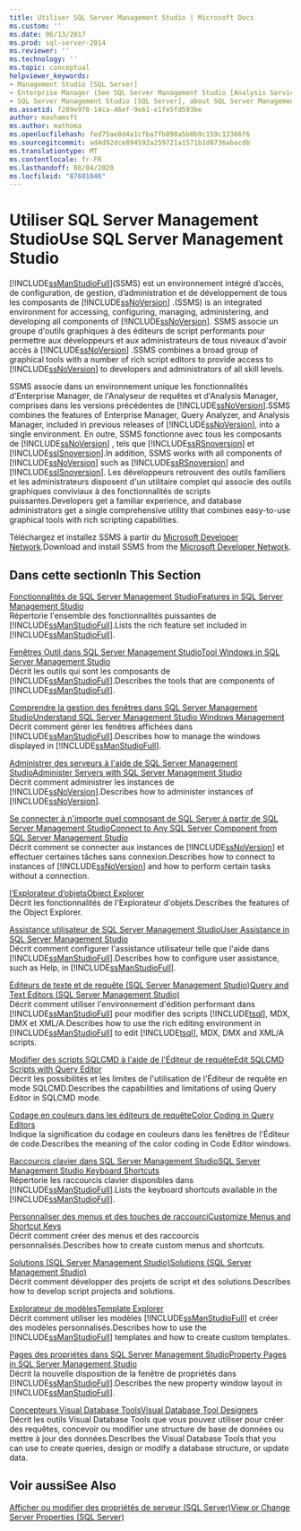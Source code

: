 ```yaml
---
title: Utiliser SQL Server Management Studio | Microsoft Docs
ms.custom: ''
ms.date: 06/13/2017
ms.prod: sql-server-2014
ms.reviewer: ''
ms.technology: ''
ms.topic: conceptual
helpviewer_keywords:
- Management Studio [SQL Server]
- Enterprise Manager (See SQL Server Management Studio [Analysis Services])
- SQL Server Management Studio [SQL Server], about SQL Server Management Studio
ms.assetid: f289e978-14ca-46ef-9e61-e1fe5fd593be
author: mashamsft
ms.author: mathoma
ms.openlocfilehash: fed75ae8d4a1cfba7fb890a5b0b9c159c13366f6
ms.sourcegitcommit: ad4d92dce894592a259721a1571b1d8736abacdb
ms.translationtype: MT
ms.contentlocale: fr-FR
ms.lasthandoff: 08/04/2020
ms.locfileid: "87601046"
---
```

# <a name="use-sql-server-management-studio"></a><span data-ttu-id="38b1b-102">Utiliser SQL Server Management Studio</span><span class="sxs-lookup"><span data-stu-id="38b1b-102">Use SQL Server Management Studio</span></span>
  [!INCLUDE[ssManStudioFull](../includes/ssmanstudiofull-md.md)]<span data-ttu-id="38b1b-103">(SSMS) est un environnement intégré d’accès, de configuration, de gestion, d’administration et de développement de tous les composants de [!INCLUDE[ssNoVersion](../includes/ssnoversion-md.md)] .</span><span class="sxs-lookup"><span data-stu-id="38b1b-103">(SSMS) is an integrated environment for accessing, configuring, managing, administering, and developing all components of [!INCLUDE[ssNoVersion](../includes/ssnoversion-md.md)].</span></span> <span data-ttu-id="38b1b-104">SSMS associe un groupe d'outils graphiques à des éditeurs de script performants pour permettre aux développeurs et aux administrateurs de tous niveaux d'avoir accès à [!INCLUDE[ssNoVersion](../includes/ssnoversion-md.md)] .</span><span class="sxs-lookup"><span data-stu-id="38b1b-104">SSMS combines a broad group of graphical tools with a number of rich script editors to provide access to [!INCLUDE[ssNoVersion](../includes/ssnoversion-md.md)] to developers and administrators of all skill levels.</span></span>  
  
 <span data-ttu-id="38b1b-105">SSMS associe dans un environnement unique les fonctionnalités d'Enterprise Manager, de l'Analyseur de requêtes et d'Analysis Manager, comprises dans les versions précédentes de [!INCLUDE[ssNoVersion](../includes/ssnoversion-md.md)].</span><span class="sxs-lookup"><span data-stu-id="38b1b-105">SSMS combines the features of Enterprise Manager, Query Analyzer, and Analysis Manager, included in previous releases of [!INCLUDE[ssNoVersion](../includes/ssnoversion-md.md)], into a single environment.</span></span> <span data-ttu-id="38b1b-106">En outre, SSMS fonctionne avec tous les composants de [!INCLUDE[ssNoVersion](../includes/ssnoversion-md.md)] , tels que [!INCLUDE[ssRSnoversion](../includes/ssrsnoversion-md.md)] et [!INCLUDE[ssISnoversion](../includes/ssisnoversion-md.md)].</span><span class="sxs-lookup"><span data-stu-id="38b1b-106">In addition, SSMS works with all components of [!INCLUDE[ssNoVersion](../includes/ssnoversion-md.md)] such as [!INCLUDE[ssRSnoversion](../includes/ssrsnoversion-md.md)] and [!INCLUDE[ssISnoversion](../includes/ssisnoversion-md.md)].</span></span> <span data-ttu-id="38b1b-107">Les développeurs retrouvent des outils familiers et les administrateurs disposent d'un utilitaire complet qui associe des outils graphiques conviviaux à des fonctionnalités de scripts puissantes.</span><span class="sxs-lookup"><span data-stu-id="38b1b-107">Developers get a familiar experience, and database administrators get a single comprehensive utility that combines easy-to-use graphical tools with rich scripting capabilities.</span></span>  
  
 <span data-ttu-id="38b1b-108">Téléchargez et installez SSMS à partir du [Microsoft Developer Network](https://msdn.microsoft.com/library/dn434042.aspx).</span><span class="sxs-lookup"><span data-stu-id="38b1b-108">Download and install SSMS from the [Microsoft Developer Network](https://msdn.microsoft.com/library/dn434042.aspx).</span></span>  
  
## <a name="in-this-section"></a><span data-ttu-id="38b1b-109">Dans cette section</span><span class="sxs-lookup"><span data-stu-id="38b1b-109">In This Section</span></span>  
 [<span data-ttu-id="38b1b-110">Fonctionnalités de SQL Server Management Studio</span><span class="sxs-lookup"><span data-stu-id="38b1b-110">Features in SQL Server Management Studio</span></span>](features-in-sql-server-management-studio.md)  
 <span data-ttu-id="38b1b-111">Répertorie l'ensemble des fonctionnalités puissantes de [!INCLUDE[ssManStudioFull](../includes/ssmanstudiofull-md.md)].</span><span class="sxs-lookup"><span data-stu-id="38b1b-111">Lists the rich feature set included in [!INCLUDE[ssManStudioFull](../includes/ssmanstudiofull-md.md)].</span></span>  
  
 [<span data-ttu-id="38b1b-112">Fenêtres Outil dans SQL Server Management Studio</span><span class="sxs-lookup"><span data-stu-id="38b1b-112">Tool Windows in SQL Server Management Studio</span></span>](../ssms/tool-windows-in-sql-server-management-studio.md)  
 <span data-ttu-id="38b1b-113">Décrit les outils qui sont les composants de [!INCLUDE[ssManStudioFull](../includes/ssmanstudiofull-md.md)].</span><span class="sxs-lookup"><span data-stu-id="38b1b-113">Describes the tools that are components of [!INCLUDE[ssManStudioFull](../includes/ssmanstudiofull-md.md)].</span></span>  
  
 [<span data-ttu-id="38b1b-114">Comprendre la gestion des fenêtres dans SQL Server Management Studio</span><span class="sxs-lookup"><span data-stu-id="38b1b-114">Understand SQL Server Management Studio Windows Management</span></span>](../ssms/understand-sql-server-management-studio-windows-management.md)  
 <span data-ttu-id="38b1b-115">Décrit comment gérer les fenêtres affichées dans [!INCLUDE[ssManStudioFull](../includes/ssmanstudiofull-md.md)].</span><span class="sxs-lookup"><span data-stu-id="38b1b-115">Describes how to manage the windows displayed in [!INCLUDE[ssManStudioFull](../includes/ssmanstudiofull-md.md)].</span></span>  
  
 [<span data-ttu-id="38b1b-116">Administrer des serveurs à l'aide de SQL Server Management Studio</span><span class="sxs-lookup"><span data-stu-id="38b1b-116">Administer Servers with SQL Server Management Studio</span></span>](../ssms/administer-servers-with-sql-server-management-studio.md)  
 <span data-ttu-id="38b1b-117">Décrit comment administrer les instances de [!INCLUDE[ssNoVersion](../includes/ssnoversion-md.md)].</span><span class="sxs-lookup"><span data-stu-id="38b1b-117">Describes how to administer instances of [!INCLUDE[ssNoVersion](../includes/ssnoversion-md.md)].</span></span>  
  
 [<span data-ttu-id="38b1b-118">Se connecter à n'importe quel composant de SQL Server à partir de SQL Server Management Studio</span><span class="sxs-lookup"><span data-stu-id="38b1b-118">Connect to Any SQL Server Component from SQL Server Management Studio</span></span>](../ssms/f1-help/connect-to-any-sql-server-component-from-sql-server-management-studio.md)  
 <span data-ttu-id="38b1b-119">Décrit comment se connecter aux instances de [!INCLUDE[ssNoVersion](../includes/ssnoversion-md.md)] et effectuer certaines tâches sans connexion.</span><span class="sxs-lookup"><span data-stu-id="38b1b-119">Describes how to connect to instances of [!INCLUDE[ssNoVersion](../includes/ssnoversion-md.md)] and how to perform certain tasks without a connection.</span></span>  
  
 [<span data-ttu-id="38b1b-120">l’Explorateur d’objets</span><span class="sxs-lookup"><span data-stu-id="38b1b-120">Object Explorer</span></span>](../ssms/object/object-explorer.md)  
 <span data-ttu-id="38b1b-121">Décrit les fonctionnalités de l'Explorateur d'objets.</span><span class="sxs-lookup"><span data-stu-id="38b1b-121">Describes the features of the Object Explorer.</span></span>  
  
 [<span data-ttu-id="38b1b-122">Assistance utilisateur de SQL Server Management Studio</span><span class="sxs-lookup"><span data-stu-id="38b1b-122">User Assistance in SQL Server Management Studio</span></span>](../ssms/user-assistance-in-sql-server-management-studio.md)  
 <span data-ttu-id="38b1b-123">Décrit comment configurer l'assistance utilisateur telle que l'aide dans [!INCLUDE[ssManStudioFull](../includes/ssmanstudiofull-md.md)].</span><span class="sxs-lookup"><span data-stu-id="38b1b-123">Describes how to configure user assistance, such as Help, in [!INCLUDE[ssManStudioFull](../includes/ssmanstudiofull-md.md)].</span></span>  
  
 [<span data-ttu-id="38b1b-124">Éditeurs de texte et de requête &#40;SQL Server Management Studio&#41;</span><span class="sxs-lookup"><span data-stu-id="38b1b-124">Query and Text Editors &#40;SQL Server Management Studio&#41;</span></span>](../relational-databases/scripting/query-and-text-editors-sql-server-management-studio.md)  
 <span data-ttu-id="38b1b-125">Décrit comment utiliser l'environnement d'édition performant dans [!INCLUDE[ssManStudioFull](../includes/ssmanstudiofull-md.md)] pour modifier des scripts [!INCLUDE[tsql](../includes/tsql-md.md)], MDX, DMX et XML/A.</span><span class="sxs-lookup"><span data-stu-id="38b1b-125">Describes how to use the rich editing environment in [!INCLUDE[ssManStudioFull](../includes/ssmanstudiofull-md.md)] to edit [!INCLUDE[tsql](../includes/tsql-md.md)], MDX, DMX and XML/A scripts.</span></span>  
  
 [<span data-ttu-id="38b1b-126">Modifier des scripts SQLCMD à l'aide de l'Éditeur de requête</span><span class="sxs-lookup"><span data-stu-id="38b1b-126">Edit SQLCMD Scripts with Query Editor</span></span>](../relational-databases/scripting/edit-sqlcmd-scripts-with-query-editor.md)  
 <span data-ttu-id="38b1b-127">Décrit les possibilités et les limites de l'utilisation de l'Éditeur de requête en mode SQLCMD.</span><span class="sxs-lookup"><span data-stu-id="38b1b-127">Describes the capabilities and limitations of using Query Editor in SQLCMD mode.</span></span>  
  
 [<span data-ttu-id="38b1b-128">Codage en couleurs dans les éditeurs de requête</span><span class="sxs-lookup"><span data-stu-id="38b1b-128">Color Coding in Query Editors</span></span>](../relational-databases/scripting/color-coding-in-query-editors.md)  
 <span data-ttu-id="38b1b-129">Indique la signification du codage en couleurs dans les fenêtres de l'Éditeur de code.</span><span class="sxs-lookup"><span data-stu-id="38b1b-129">Describes the meaning of the color coding in Code Editor windows.</span></span>  
  
 [<span data-ttu-id="38b1b-130">Raccourcis clavier dans SQL Server Management Studio</span><span class="sxs-lookup"><span data-stu-id="38b1b-130">SQL Server Management Studio Keyboard Shortcuts</span></span>](../ssms/sql-server-management-studio-keyboard-shortcuts.md)  
 <span data-ttu-id="38b1b-131">Répertorie les raccourcis clavier disponibles dans [!INCLUDE[ssManStudioFull](../includes/ssmanstudiofull-md.md)].</span><span class="sxs-lookup"><span data-stu-id="38b1b-131">Lists the keyboard shortcuts available in the [!INCLUDE[ssManStudioFull](../includes/ssmanstudiofull-md.md)].</span></span>  
  
 [<span data-ttu-id="38b1b-132">Personnaliser des menus et des touches de raccourci</span><span class="sxs-lookup"><span data-stu-id="38b1b-132">Customize Menus and Shortcut Keys</span></span>](../ssms/customize-menus-and-shortcut-keys.md)  
 <span data-ttu-id="38b1b-133">Décrit comment créer des menus et des raccourcis personnalisés.</span><span class="sxs-lookup"><span data-stu-id="38b1b-133">Describes how to create custom menus and shortcuts.</span></span>  
  
 [<span data-ttu-id="38b1b-134">Solutions &#40;SQL Server Management Studio&#41;</span><span class="sxs-lookup"><span data-stu-id="38b1b-134">Solutions &#40;SQL Server Management Studio&#41;</span></span>](../ssms/solution/solutions-sql-server-management-studio.md)  
 <span data-ttu-id="38b1b-135">Décrit comment développer des projets de script et des solutions.</span><span class="sxs-lookup"><span data-stu-id="38b1b-135">Describes how to develop script projects and solutions.</span></span>  
  
 [<span data-ttu-id="38b1b-136">Explorateur de modèles</span><span class="sxs-lookup"><span data-stu-id="38b1b-136">Template Explorer</span></span>](../ssms/template/template-explorer.md)  
 <span data-ttu-id="38b1b-137">Décrit comment utiliser les modèles [!INCLUDE[ssManStudioFull](../includes/ssmanstudiofull-md.md)] et créer des modèles personnalisés.</span><span class="sxs-lookup"><span data-stu-id="38b1b-137">Describes how to use the [!INCLUDE[ssManStudioFull](../includes/ssmanstudiofull-md.md)] templates and how to create custom templates.</span></span>  
  
 [<span data-ttu-id="38b1b-138">Pages des propriétés dans SQL Server Management Studio</span><span class="sxs-lookup"><span data-stu-id="38b1b-138">Property Pages in SQL Server Management Studio</span></span>](../ssms/property-pages-in-sql-server-management-studio.md)  
 <span data-ttu-id="38b1b-139">Décrit la nouvelle disposition de la fenêtre de propriétés dans [!INCLUDE[ssManStudioFull](../includes/ssmanstudiofull-md.md)].</span><span class="sxs-lookup"><span data-stu-id="38b1b-139">Describes the new property window layout in [!INCLUDE[ssManStudioFull](../includes/ssmanstudiofull-md.md)].</span></span>  
  
 [<span data-ttu-id="38b1b-140">Concepteurs Visual Database Tools</span><span class="sxs-lookup"><span data-stu-id="38b1b-140">Visual Database Tool Designers</span></span>](../ssms/visual-db-tools/visual-database-tool-designers.md)  
 <span data-ttu-id="38b1b-141">Décrit les outils Visual Database Tools que vous pouvez utiliser pour créer des requêtes, concevoir ou modifier une structure de base de données ou mettre à jour des données.</span><span class="sxs-lookup"><span data-stu-id="38b1b-141">Describes the Visual Database Tools that you can use to create queries, design or modify a database structure, or update data.</span></span>  
  
## <a name="see-also"></a><span data-ttu-id="38b1b-142">Voir aussi</span><span class="sxs-lookup"><span data-stu-id="38b1b-142">See Also</span></span>  
 [<span data-ttu-id="38b1b-143">Afficher ou modifier des propriétés de serveur &#40;SQL Server&#41;</span><span class="sxs-lookup"><span data-stu-id="38b1b-143">View or Change Server Properties &#40;SQL Server&#41;</span></span>](configure-windows/view-or-change-server-properties-sql-server.md)  
  
  
